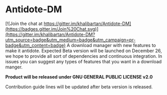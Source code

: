 # Antidote-DM

[![Join the chat at https://gitter.im/khalibartan/Antidote-DM](https://badges.gitter.im/Join%20Chat.svg)](https://gitter.im/khalibartan/Antidote-DM?utm_source=badge&utm_medium=badge&utm_campaign=pr-badge&utm_content=badge)
A download manager with new features to make it antidote.
Expected Beta version will be launched on December 26, we hope to provide all sort of dependencies and continuous integration.
In issues you can suggest any types of features that you want in a download manger.

**Product will be released under GNU GENERAL PUBLIC LICENSE v2.0**

Contribution guide lines will be updated after beta version is released.
